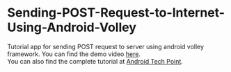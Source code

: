# Sending-POST-Request-to-Internet-Using-Android-Volley
Tutorial app for sending POST request to server using android volley framework. You can find the demo video [here](https://youtu.be/vPn2dVdPD0U).<br>
You can also find the complete tutorial at [Android Tech Point](http://androidtechpoint.blogspot.com/2017/02/sending-post-request-over-internet-using-android-volley.html).
